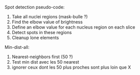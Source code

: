 Spot detection pseudo-code:
  1. Take all nuclei regions (mask-bulle ?)
  2. Find the elbow value of brightness
  3. Define an elbow value for each nucleus region on each slice
  4. Detect spots in these regions
  5. Cleanup lone elements

Min-dist-all:
  1. Nearest-neighbors first (50 ?)
  2. Test min dist avec les 50 nearest
  3. ignorer ceux dont les 50 plus proches sont plus loin que X